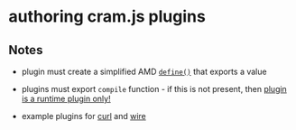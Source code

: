 authoring cram.js plugins
=========================




Notes
-----
* plugin must create a simplified AMD [`define()`](https://github.com/amdjs/amdjs-api/wiki/AMD#examples-) that exports a value

* plugins must export `compile` function - if this is not present, then [plugin is a runtime plugin only!](https://github.com/cujojs/cram/blob/216e3109777f8baa5c269e8fae4dd34eda931bbe/lib/transform/amdFromPlugin.js#L13)
* example plugins for [curl](https://github.com/cujojs/curl/tree/master/src/curl/cram) and [wire](https://github.com/cujojs/wire/blob/master/builder/cram.js)

